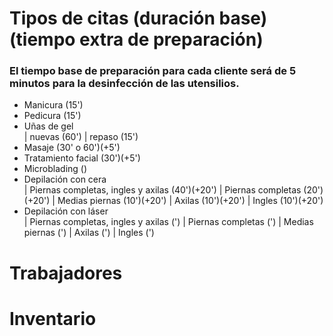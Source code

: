 # Tipos de citas (duración base)(tiempo extra de preparación)
### El tiempo base de preparación para cada cliente será de 5 minutos para la desinfección de las utensilios. 
- Manicura (15')
- Pedicura (15')
- Uñas de gel   
                | nuevas (60')
                | repaso (15')
- Masaje (30' o 60')(+5')
- Tratamiento facial (30')(+5')
- Microblading ()
- Depilación con cera  
                | Piernas completas, ingles y axilas (40')(+20')
                | Piernas completas (20')(+20')
                | Medias piernas (10')(+20')
                | Axilas (10')(+20')
                | Ingles (10')(+20')
- Depilación con láser  
                | Piernas completas, ingles y axilas (')
                | Piernas completas (')
                | Medias piernas (')
                | Axilas (')
                | Ingles (')
            
# Trabajadores 

# Inventario

             

